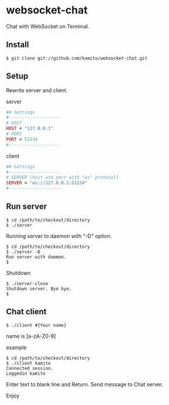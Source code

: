 websocket-chat
==============

Chat with WebSocket on Terminal.

Install
--------------
```
$ git clone git://github.com/kamito/websocket-chat.git
```

Setup
--------------
Rewrite server and client.

server
```ruby
## Settings
#--------------------
# HOST
HOST = "127.0.0.1"
# PORT
PORT = 51234
#--------------------
```

client
```ruby
## Settings
#--------------------
# SERVER (host and port with "ws" protocol)
SERVER = "ws://127.0.0.1:51234"
#--------------------
```

Run server
--------------
```
$ cd /path/to/checkout/directory
$ ./server
```

Running server to daemon with "-D" option.
```
$ cd /path/to/checkout/directory
$ ./server -D
Run server with daemon.
$
```

Shutdown
```
$ ./server-close
Shutdown server. Bye bye.
$
```

Chat client
--------------
```
$ ./client #{Your name}
```

name is \[a-zA-Z0-9\]

example
```
$ cd /path/to/checkout/directory
$ ./client kamito
Connected session.
Loggedin kamito

```

Enter text to blank line and Return.
Send message to Chat server.


Enjoy
